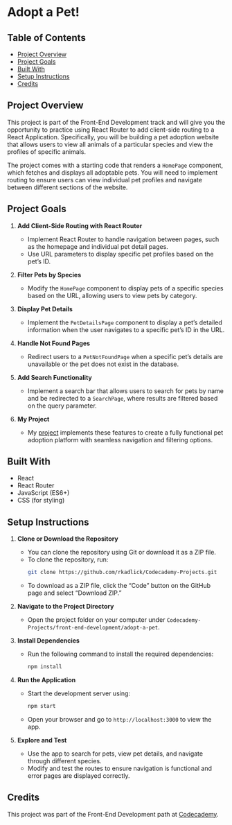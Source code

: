 # Adopt a Pet!

## Table of Contents
* [Project Overview](#project-overview)
* [Project Goals](#project-goals)
* [Built With](#built-with)
* [Setup Instructions](#setup-instructions)
* [Credits](#credits)

## Project Overview

This project is part of the Front-End Development track and will give you the opportunity to practice using React Router to add client-side routing to a React Application. Specifically, you will be building a pet adoption website that allows users to view all animals of a particular species and view the profiles of specific animals.

The project comes with a starting code that renders a `HomePage` component, which fetches and displays all adoptable pets. You will need to implement routing to ensure users can view individual pet profiles and navigate between different sections of the website.

## Project Goals

1. **Add Client-Side Routing with React Router**
   * Implement React Router to handle navigation between pages, such as the homepage and individual pet detail pages.
   * Use URL parameters to display specific pet profiles based on the pet’s ID.

2. **Filter Pets by Species**
   * Modify the `HomePage` component to display pets of a specific species based on the URL, allowing users to view pets by category.

3. **Display Pet Details**
   * Implement the `PetDetailsPage` component to display a pet’s detailed information when the user navigates to a specific pet’s ID in the URL.

4. **Handle Not Found Pages**
   * Redirect users to a `PetNotFoundPage` when a specific pet’s details are unavailable or the pet does not exist in the database.

5. **Add Search Functionality**
   * Implement a search bar that allows users to search for pets by name and be redirected to a `SearchPage`, where results are filtered based on the query parameter.

6. **My Project**
   * My [project](https://github.com/rkadlick/Codecademy-Projects/tree/main/front-end-development/adopt-a-pet) implements these features to create a fully functional pet adoption platform with seamless navigation and filtering options.

## Built With
* React
* React Router
* JavaScript (ES6+)
* CSS (for styling)

## Setup Instructions

1. **Clone or Download the Repository**
   * You can clone the repository using Git or download it as a ZIP file.
   * To clone the repository, run:
     ```bash
     git clone https://github.com/rkadlick/Codecademy-Projects.git
     ```
   * To download as a ZIP file, click the “Code” button on the GitHub page and select “Download ZIP.”

2. **Navigate to the Project Directory**
   * Open the project folder on your computer under `Codecademy-Projects/front-end-development/adopt-a-pet`.

3. **Install Dependencies**
   * Run the following command to install the required dependencies:
     ```bash
     npm install
     ```

4. **Run the Application**
   * Start the development server using:
     ```bash
     npm start
     ```
   * Open your browser and go to `http://localhost:3000` to view the app.

5. **Explore and Test**
   * Use the app to search for pets, view pet details, and navigate through different species.
   * Modify and test the routes to ensure navigation is functional and error pages are displayed correctly.

## Credits
This project was part of the Front-End Development path at [Codecademy](https://www.codecademy.com).
